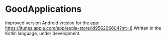 # GoodApplications

Improved version Android vresion for the app: https://itunes.apple.com/app/apple-store/id956206604?mt=8
Written in the Kotlin language, under development.
